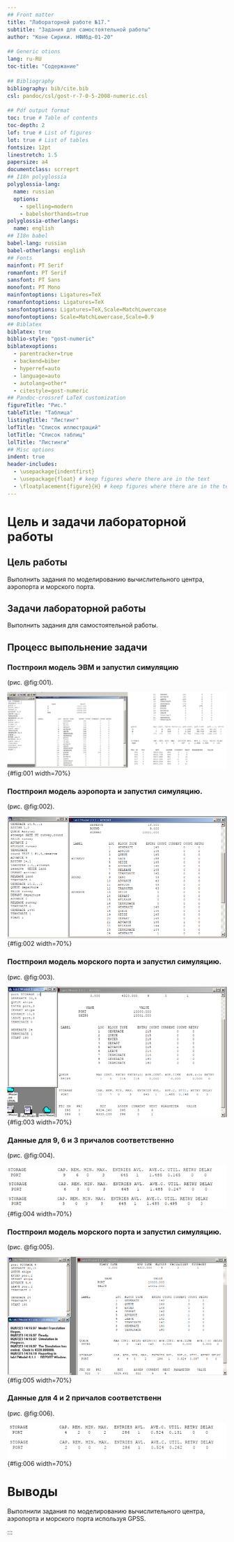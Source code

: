 ```yaml
---
## Front matter
title: "Лабораторной работе №17."
subtitle: "Задания для самостоятельной работы"
author: "Коне Сирики. НФИбд-01-20"

## Generic otions
lang: ru-RU
toc-title: "Содержание"

## Bibliography
bibliography: bib/cite.bib
csl: pandoc/csl/gost-r-7-0-5-2008-numeric.csl

## Pdf output format
toc: true # Table of contents
toc-depth: 2
lof: true # List of figures
lot: true # List of tables
fontsize: 12pt
linestretch: 1.5
papersize: a4
documentclass: scrreprt
## I18n polyglossia
polyglossia-lang:
  name: russian
  options:
	- spelling=modern
	- babelshorthands=true
polyglossia-otherlangs:
  name: english
## I18n babel
babel-lang: russian
babel-otherlangs: english
## Fonts
mainfont: PT Serif
romanfont: PT Serif
sansfont: PT Sans
monofont: PT Mono
mainfontoptions: Ligatures=TeX
romanfontoptions: Ligatures=TeX
sansfontoptions: Ligatures=TeX,Scale=MatchLowercase
monofontoptions: Scale=MatchLowercase,Scale=0.9
## Biblatex
biblatex: true
biblio-style: "gost-numeric"
biblatexoptions:
  - parentracker=true
  - backend=biber
  - hyperref=auto
  - language=auto
  - autolang=other*
  - citestyle=gost-numeric
## Pandoc-crossref LaTeX customization
figureTitle: "Рис."
tableTitle: "Таблица"
listingTitle: "Листинг"
lofTitle: "Список иллюстраций"
lotTitle: "Список таблиц"
lolTitle: "Листинги"
## Misc options
indent: true
header-includes:
  - \usepackage{indentfirst}
  - \usepackage{float} # keep figures where there are in the text
  - \floatplacement{figure}{H} # keep figures where there are in the text
---
```



# Цель и задачи лабораторной работы

## Цель работы

Выполнить задания по моделированию вычислительного центра, аэропорта и морского порта.  

## Задачи лабораторной работы

 Выполнить задания для самостоятельной работы.

## Процесс выпольнение задачи

###  Постпроил  модель ЭВМ и запустил симуляцию

(рис. @fig:001).

![1.Модель1](image/1.png){#fig:001 width=70%}

### Постпроил  модель аэропорта и запустил симуляцию.

(рис. @fig:002).

![2.Модель2](image/2.png){#fig:002 width=70%}

###  Постпроил  модель морского порта  и запустил симуляцию.

(рис. @fig:003).

![3.Модель3.1](image/3.png){#fig:003 width=70%}

### Данные для 9, 6 и 3 причалов соответственно

(рис. @fig:004).

![4.Загрузка причалов](image/4.png){#fig:004 width=70%}

###  Постпроил  модель морского порта  и запустил симуляцию.

(рис. @fig:005).

![5.Модель3.2](image/5.png){#fig:005 width=70%}

### Данные для 4 и 2 причалов соответственн

(рис. @fig:006).

![6.Загрузка причалов](image/6.png){#fig:006 width=70%}


# Выводы

Выполнили  задания по моделированию вычислительного центра, аэропорта и морского порта используя GPSS.    

:::
